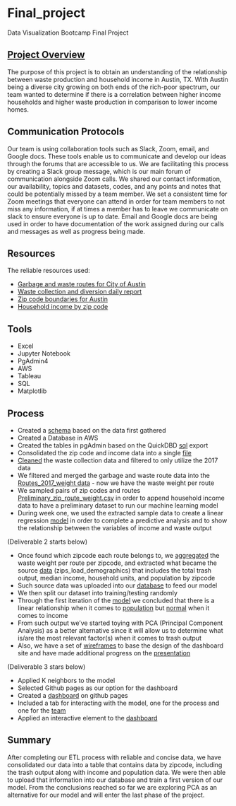 # Final_project
Data Visualization Bootcamp Final Project


## [Project Overview](https://docs.google.com/presentation/d/1ff6geuibB3INIdmVZ1MCOf6o9UUcdfSww27aJYee5uw/edit#slide=id.gd7b3277579_0_96)
The purpose of this project is to obtain an understanding of the relationship between waste production and household income in Austin, TX. With Austin being a diverse city  growing on both ends of the rich-poor spectrum, our team wanted to determine if there is a correlation between higher income households and higher waste production in comparison to lower income homes.

## Communication Protocols 
Our team is using collaboration tools such as Slack, Zoom, email, and Google docs. These tools enable us to communicate and develop our ideas through the forums that are accessible to us. We are facilitating this process by creating a Slack group message, which is our main forum of communication alongside Zoom calls. We shared our contact information, our availability, topics and datasets, codes, and any points and notes that could be potentially missed by a team member. We set a consistent time for Zoom meetings that everyone can attend in order for team members to not miss any information, if at times a member has to leave we communicate on slack to ensure everyone is up to date. Email and Google docs are being used in order to have documentation of the work assigned during our calls and messages as well as progress being made. 

## Resources
The reliable resources used:
- [Garbage and waste routes for City of Austin](https://data.austintexas.gov/Locations-and-Maps/Garbage-Routes/azhh-4hg8)
- [Waste collection and diversion daily report](https://data.austintexas.gov/Utilities-and-City-Services/Waste-Collection-Diversion-Report-daily-/mbnu-4wq9) 
- [Zip code boundaries for Austin](https://public.opendatasoft.com/explore/dataset/us-zip-code-latitude-and-longitude/export/?refine.state=TX&q=Austin)
- [Household income by zip code](https://www.austintexas.gov/page/demographic-data)

## Tools
- Excel
- Jupyter Notebook
- PgAdmin4
- AWS 
- Tableau
- SQL
- Matplotlib


## Process
- Created a [schema](https://github.com/TheLittlePrincess/Final_project/blob/main/screenshots/Initial_ETL.png) based on the data first gathered
- Created a Database  in AWS
- Created the tables in pgAdmin based on the QuickDBD [sql](https://github.com/TheLittlePrincess/Final_project/blob/main/Initial_ETL.sql) export
- Consolidated the zip code and income data into a single [file](https://github.com/TheLittlePrincess/Final_project/blob/main/full_zip_codes.csv)
- [Cleaned](https://github.com/TheLittlePrincess/Final_project/blob/main/waste_data_etl.ipynb) the waste collection data and filtered to only utilize the 2017 data
- We filtered and merged the garbage and waste route data into the [Routes_2017_weight data](https://github.com/TheLittlePrincess/Final_project/blob/main/routes_2017_weight.csv)  - now we have the waste weight per route
- We sampled pairs of zip codes and routes [Preliminary_zip_route_weight.csv](https://github.com/TheLittlePrincess/Final_project/blob/main/old_files/Preliminary_zip_route_weight.csv) in order to append household income data to have a preliminary dataset to run our machine learning model
- During week one, we used the extracted sample data to create a linear regression [model](https://github.com/TheLittlePrincess/Final_project/blob/main/old_files/ML_rough_model.ipynb) in order to complete a predictive analysis and to show the relationship between the variables of income and waste output 

(Deliverable 2 starts below)

- Once found which zipcode each route belongs to, we [aggregated](https://github.com/TheLittlePrincess/Final_project/blob/main/routes_with_zips_joined_loads_dem.ipynb) the waste weight per route per zipcode, and extracted what became the source [data](https://github.com/TheLittlePrincess/Final_project/blob/main/zips_load_demographics.csv) (zips_load_demographics) that includes the total trash output, median income, household units, and population by zipcode
- Such source data was uploaded into our [database](https://github.com/TheLittlePrincess/Final_project/blob/Database/ML_rough_model_Week2.ipynb) to feed our model
- We then split our dataset into training/testing randomly
- Through the first iteration of the  [model](https://github.com/TheLittlePrincess/Final_project/blob/main/ML_rough_model_Week2.ipynb) we concluded that there is a linear relationship when it comes to [population](https://github.com/TheLittlePrincess/Final_project/blob/main/Trash%20output%20vs%20Population.png) but [normal](https://github.com/TheLittlePrincess/Final_project/blob/main/Trash%20output%20vs%20Median%20income.png) when it comes to income
- From such output we’ve started toying with PCA (Principal Component Analysis) as a better alternative since it will allow us to determine what is/are the most relevant factor(s) when it comes to trash output 
- Also, we have a set of [wireframes](https://github.com/TheLittlePrincess/Final_project/tree/main/Wireframes) to base the design of the dashboard site and have made additional progress on the [presentation](https://docs.google.com/presentation/d/1ff6geuibB3INIdmVZ1MCOf6o9UUcdfSww27aJYee5uw/edit#slide=id.gd7b3277579_0_3643) 

(Deliverable 3 stars below)
- Applied K neighbors to the model
- Selected Github pages as our option for the dashboard
- Created a [dashboard](https://github.com/TheLittlePrincess/TheLittlePrincess.github.io) on github pages
- Included a tab for interacting with the model, one for the process and one for the [team](https://thelittleprincess.github.io/team.html)
- Applied an interactive element to the [dashboard](https://github.com/TheLittlePrincess/TheLittlePrincess.github.io) 


## Summary
After completing our ETL process with reliable and concise data, we have consolidated our data into a table that contains data by zipcode, including the trash output along with income and population data. We were then able to upload that information into our database and train a first version of our model. 
From the conclusions reached so far we are exploring PCA as an alternative for our model and will enter the last phase of the project. 
